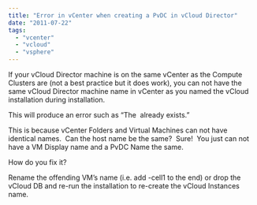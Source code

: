 ```yaml
---
title: "Error in vCenter when creating a PvDC in vCloud Director"
date: "2011-07-22"
tags: 
  - "vcenter"
  - "vcloud"
  - "vsphere"
---
```


If your vCloud Director machine is on the same vCenter as the Compute Clusters are (not a best practice but it does work), you can not have the same vCloud Director machine name in vCenter as you named the vCloud installation during installation.

This will produce an error such as “The <PvDC Name> already exists.”

This is because vCenter Folders and Virtual Machines can not have identical names.  Can the host name be the same?  Sure!  You just can not have a VM Display name and a PvDC Name the same.

How do you fix it?

Rename the offending VM’s name (i.e. add -cell1 to the end) or drop the vCloud DB and re-run the installation to re-create the vCloud Instances name.
